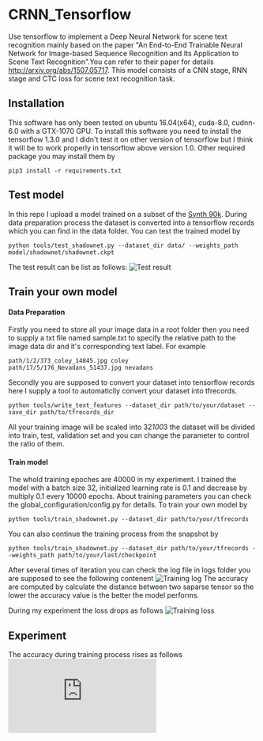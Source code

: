 # CRNN_Tensorflow
Use tensorflow to implement a Deep Neural Network for scene text recognition mainly based on the paper "An End-to-End Trainable Neural Network for Image-based Sequence Recognition and Its Application to Scene Text Recognition".You can refer to their paper for details http://arxiv.org/abs/1507.05717.
This model consists of a CNN stage, RNN stage and CTC loss for scene text recognition task.

## Installation
This software has only been tested on ubuntu 16.04(x64), cuda-8.0, cudnn-6.0 with a GTX-1070 GPU. To install this software you need to install the tensorflow 1.3.0 and I didn't test it on other version of tensorflow but I think it will be to work properly in tensorflow above version 1.0. Other required package you may install them by

```
pip3 install -r requirements.txt
```

## Test model
In this repo I upload a model trained on a subset of the [Synth 90k](http://www.robots.ox.ac.uk/~vgg/data/text/). During data preparation process the dataset is converted into a tensorflow records which you can find in the data folder.
You can test the trained model by

```
python tools/test_shadownet.py --dataset_dir data/ --weights_path model/shadownet/shadownet.ckpt
```

The test result can be list as follows:
![Test result](https://github.com/TJCVRS/CRNN_Tensorflow/data/images/test_result.png)


## Train your own model
#### Data Preparation
Firstly you need to store all your image data in a root folder then you need to supply a txt file named sample.txt to specify the relative path to the image data dir and it's corresponding text label. For example

```
path/1/2/373_coley_14845.jpg coley
path/17/5/176_Nevadans_51437.jpg nevadans
```

Secondly you are supposed to convert your dataset into tensorflow records here I supply a tool to automaticlly convert your dataset into tfrecords.

```
python tools/write_text_features --dataset_dir path/to/your/dataset --save_dir path/to/tfrecords_dir
```
All your training image will be scaled into 32*100*3 the dataset will be divided into train, test, validation set and you can change the parameter to control the ratio of them.

#### Train model
The whold training epoches are 40000 in my experiment. I trained the model with a batch size 32, initialized learning rate is 0.1 and decrease by multiply 0.1 every 10000 epochs. About training parameters you can check the global_configuration/config.py for details. To train your own model by

```
python tools/train_shadownet.py --dataset_dir path/to/your/tfrecords
```
You can also continue the training process from the snapshot by
```
python tools/train_shadownet.py --dataset_dir path/to/your/tfrecords --weights_path path/to/your/last/checkpoint
```
After several times of iteration you can check the log file in logs folder you are supposed to see the following contenent
![Training log](https://github.com/TJCVRS/CRNN_Tensorflow/data/images/train_log.png)
The accuracy are computed by calculate the distance between two saparse tensor so the lower the accuracy value is the better the model performs.

During my experiment the loss drops as follows
![Training loss](https://github.com/TJCVRS/CRNN_Tensorflow/data/images/train_loss.png)

## Experiment
The accuracy during training process rises as follows
![Training accuracy](https://github.com/TJCVRS/CRNN_Tensorflow/data/images/training_accuracy.md)




